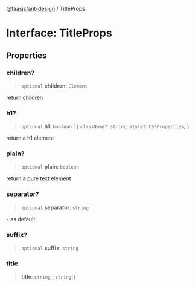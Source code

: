 [@faasjs/ant-design](../README.md) / TitleProps

# Interface: TitleProps

## Properties

### children?

> `optional` **children**: `Element`

return children

### h1?

> `optional` **h1**: `boolean` \| \{ `className?`: `string`; `style?`: `CSSProperties`; \}

return a h1 element

### plain?

> `optional` **plain**: `boolean`

return a pure text element

### separator?

> `optional` **separator**: `string`

` - ` as default

### suffix?

> `optional` **suffix**: `string`

### title

> **title**: `string` \| `string`[]
